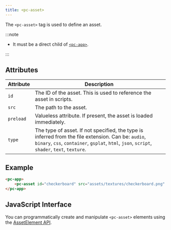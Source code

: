 ```yaml
---
title: <pc-asset>
---
```


The `<pc-asset>` tag is used to define an asset.

:::note

* It must be a direct child of [`<pc-app>`](pc-app.md).

:::

## Attributes

| Attribute | Description |
| --- | --- |
| `id` | The ID of the asset. This is used to reference the asset in scripts. |
| `src` | The path to the asset. |
| `preload` | Valueless attribute. If present, the asset is loaded immediately. |
| `type` | The type of asset. If not specified, the type is inferred from the file extension. Can be: `audio`, `binary`, `css`, `container`, `gsplat`, `html`, `json`, `script`, `shader`, `text`, `texture`. |

## Example

```html
<pc-app>
    <pc-asset id="checkerboard" src="assets/textures/checkerboard.png" preload></pc-asset>
</pc-app>
```

## JavaScript Interface

You can programmatically create and manipulate `<pc-asset>` elements using the [AssetElement API](https://api.playcanvas.com/classes/EngineWebComponents.AssetElement.html).
